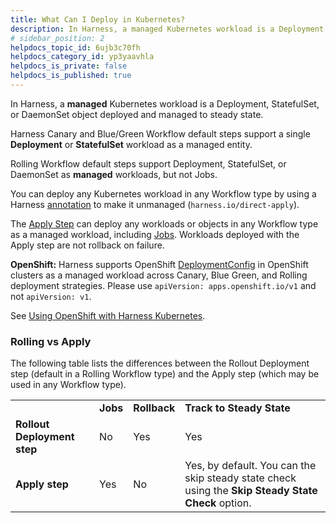 ```yaml
---
title: What Can I Deploy in Kubernetes?
description: In Harness, a managed Kubernetes workload is a Deployment, StatefulSet, or DaemonSet object deployed and managed to steady state. Harness Canary and Blue/Green Workflow default steps support a single…
# sidebar_position: 2
helpdocs_topic_id: 6ujb3c70fh
helpdocs_category_id: yp3yaavhla
helpdocs_is_private: false
helpdocs_is_published: true
---
```


In Harness, a **managed** Kubernetes workload is a Deployment, StatefulSet, or DaemonSet object deployed and managed to steady state.

Harness Canary and Blue/Green Workflow default steps support a single **Deployment** or **StatefulSet** workload as a managed entity.

Rolling Workflow default steps support Deployment, StatefulSet, or DaemonSet as **managed** workloads, but not Jobs.

You can deploy any Kubernetes workload in any Workflow type by using a Harness [annotation](versioning-and-annotations.md#annotations) to make it unmanaged (`harness.io/direct-apply`).

The [Apply Step](../../../../continuous-delivery/kubernetes-deployments/deploy-manifests-separately-using-apply-step.md) can deploy any workloads or objects in any Workflow type as a managed workload, including [Jobs](../../../../continuous-delivery/kubernetes-deployments/run-kubernetes-jobs.md). Workloads deployed with the Apply step are not rollback on failure.

**OpenShift:** Harness supports OpenShift [DeploymentConfig](https://docs.openshift.com/container-platform/4.1/applications/deployments/what-deployments-are.html) in OpenShift clusters as a managed workload across Canary, Blue Green, and Rolling deployment strategies. Please use `apiVersion: apps.openshift.io/v1` and not `apiVersion: v1`.

See [Using OpenShift with Harness Kubernetes](../../../../continuous-delivery/kubernetes-deployments/using-open-shift-with-harness-kubernetes.md).

### Rolling vs Apply

The following table lists the differences between the Rollout Deployment step (default in a Rolling Workflow type) and the Apply step (which may be used in any Workflow type).



|  |  |  |  |
| --- | --- | --- | --- |
|  | **Jobs** | **Rollback** | **Track to Steady State** |
| **Rollout Deployment step** | No | Yes | Yes |
| **Apply step** | Yes | No | Yes, by default. You can the skip steady state check using the **Skip Steady State Check** option.  |


